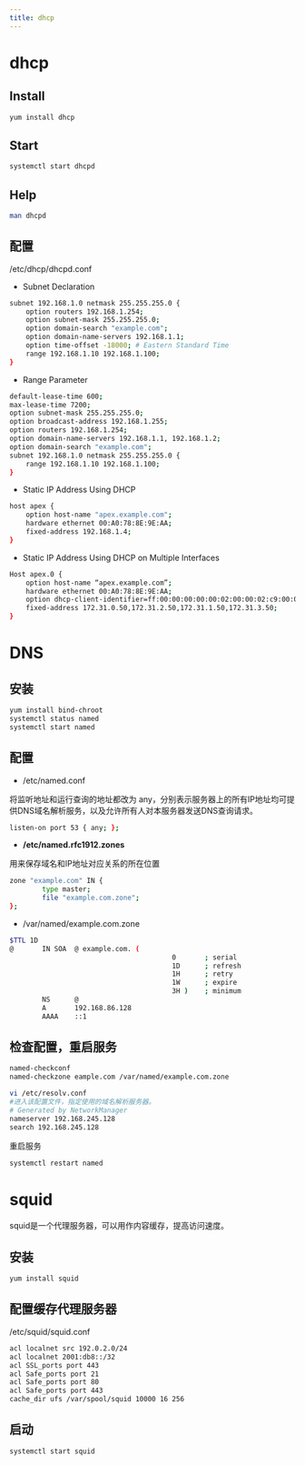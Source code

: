 ```yaml
---
title: dhcp
---
```


# dhcp

## Install

```sh
yum install dhcp
```

## Start

```sh
systemctl start dhcpd
```

## Help

```sh
man dhcpd
```



## 配置

/etc/dhcp/dhcpd.conf

- Subnet Declaration

```sh
subnet 192.168.1.0 netmask 255.255.255.0 {
    option routers 192.168.1.254;
    option subnet-mask 255.255.255.0;
    option domain-search "example.com";
    option domain-name-servers 192.168.1.1;
    option time-offset -18000; # Eastern Standard Time
    range 192.168.1.10 192.168.1.100;
}
```

- Range Parameter

```sh
default-lease-time 600;
max-lease-time 7200;
option subnet-mask 255.255.255.0;
option broadcast-address 192.168.1.255;
option routers 192.168.1.254;
option domain-name-servers 192.168.1.1, 192.168.1.2;
option domain-search "example.com";
subnet 192.168.1.0 netmask 255.255.255.0 {
	range 192.168.1.10 192.168.1.100;
}
```

- Static IP Address Using DHCP

```sh
host apex {
    option host-name "apex.example.com";
    hardware ethernet 00:A0:78:8E:9E:AA;
    fixed-address 192.168.1.4;
}
```

- Static IP Address Using DHCP on Multiple Interfaces

```sh
Host apex.0 {
    option host-name “apex.example.com”;
    hardware ethernet 00:A0:78:8E:9E:AA;
    option dhcp-client-identifier=ff:00:00:00:00:00:02:00:00:02:c9:00:00:02:c9:03:00:31:7b:11;
    fixed-address 172.31.0.50,172.31.2.50,172.31.1.50,172.31.3.50;
}
```



# DNS

## 安装

```sh
yum install bind-chroot
systemctl status named
systemctl start named
```



## 配置

- /etc/named.conf

将监听地址和运行查询的地址都改为 any，分别表示服务器上的所有IP地址均可提供DNS域名解析服务，以及允许所有人对本服务器发送DNS查询请求。

```sh
listen-on port 53 { any; };
```

- **/etc/named.rfc1912.zones**

用来保存域名和IP地址对应关系的所在位置

```sh
zone "example.com" IN {
        type master;
        file "example.com.zone";
};
```

- /var/named/example.com.zone

```sh
$TTL 1D
@       IN SOA  @ example.com. (
                                        0       ; serial
                                        1D      ; refresh
                                        1H      ; retry
                                        1W      ; expire
                                        3H )    ; minimum
        NS      @
        A       192.168.86.128
        AAAA    ::1
```

## 检查配置，重启服务

```sh
named-checkconf
named-checkzone eample.com /var/named/example.com.zone 
```



```sh
vi /etc/resolv.conf
#进入该配置文件，指定使用的域名解析服务器。
# Generated by NetworkManager
nameserver 192.168.245.128
search 192.168.245.128
```

重启服务

```sh
systemctl restart named
```

# squid

squid是一个代理服务器，可以用作内容缓存，提高访问速度。

## 安装

```sh
yum install squid
```



## 配置缓存代理服务器

 /etc/squid/squid.conf

```sh
acl localnet src 192.0.2.0/24
acl localnet 2001:db8::/32
acl SSL_ports port 443
acl Safe_ports port 21
acl Safe_ports port 80
acl Safe_ports port 443
cache_dir ufs /var/spool/squid 10000 16 256
```

## 启动

```sh
systemctl start squid
```

